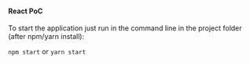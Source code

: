 #### React PoC

To start the application just run in the command line in the project folder (after npm/yarn install):

`npm start` or `yarn start`
